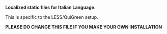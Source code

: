 **Localized static files for Italian Language.**

This is specific to the LESS/QuiGreen setup.

**PLEASE DO CHANGE THIS FILE IF YOU MAKE YOUR OWN INSTALLATION**

